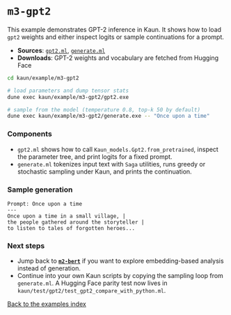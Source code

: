 # `m3-gpt2`

This example demonstrates GPT-2 inference in Kaun. It shows how to load
`gpt2` weights and either inspect logits or sample continuations for a prompt.

- **Sources**: [`gpt2.ml`](./gpt2.ml), [`generate.ml`](./generate.ml)
- **Downloads**: GPT-2 weights and vocabulary are fetched from Hugging Face

```bash
cd kaun/example/m3-gpt2

# load parameters and dump tensor stats
dune exec kaun/example/m3-gpt2/gpt2.exe

# sample from the model (temperature 0.8, top-k 50 by default)
dune exec kaun/example/m3-gpt2/generate.exe -- "Once upon a time"
```

### Components

- `gpt2.ml` shows how to call `Kaun_models.Gpt2.from_pretrained`, inspect the
  parameter tree, and print logits for a fixed prompt.
- `generate.ml` tokenizes input text with `Saga` utilities, runs greedy or
  stochastic sampling under Kaun, and prints the continuation.

### Sample generation

```
Prompt: Once upon a time
---
Once upon a time in a small village, |
the people gathered around the storyteller |
to listen to tales of forgotten heroes...
```

### Next steps

- Jump back to [**`m2-bert`**](../m2-bert#readme) if you want to explore
  embedding-based analysis instead of generation.
- Continue into your own Kaun scripts by copying the sampling loop from
  `generate.ml`. A Hugging Face parity test now lives in
  `kaun/test/gpt2/test_gpt2_compare_with_python.ml`.

[Back to the examples index](../#readme)
